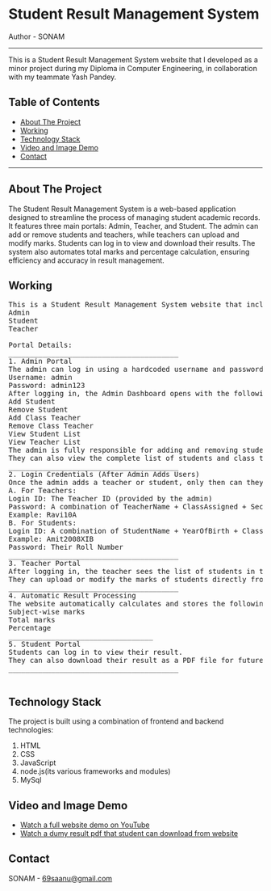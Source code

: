 # Student Result Management System
Author - SONAM
_ _ _

This is a Student Result Management System website that I developed as a minor project during my Diploma in Computer Engineering, in collaboration with my teammate Yash Pandey.

## Table of Contents

* [About The Project](#about-the-project)
* [Working](#working)
* [Technology Stack](#technology-stack)
* [Video and Image Demo](#video-and-image-demo)
* [Contact](#contact)

---

## About The Project

The Student Result Management System is a web-based application designed to streamline the process of managing student academic records. It features three main portals: Admin, Teacher, and Student. The admin can add or remove students and teachers, while teachers can upload and modify marks. Students can log in to view and download their results. The system also automates total marks and percentage calculation, ensuring efficiency and accuracy in result management.

## Working
<pre>This is a Student Result Management System website that includes three main user portals:
Admin
Student
Teacher

Portal Details:
________________________________________
1. Admin Portal
The admin can log in using a hardcoded username and password:
Username: admin
Password: admin123
After logging in, the Admin Dashboard opens with the following six options:
Add Student
Remove Student
Add Class Teacher
Remove Class Teacher
View Student List
View Teacher List
The admin is fully responsible for adding and removing students or teachers.
They can also view the complete list of students and class teachers across all classes.
________________________________________
2. Login Credentials (After Admin Adds Users)
Once the admin adds a teacher or student, only then can they log in.
A. For Teachers:
Login ID: The Teacher ID (provided by the admin)
Password: A combination of TeacherName + ClassAssigned + SectionAssigned
Example: Ravi10A
B. For Students:
Login ID: A combination of StudentName + YearOfBirth + Class + Section
Example: Amit2008XIB
Password: Their Roll Number
________________________________________
3. Teacher Portal
After logging in, the teacher sees the list of students in their assigned class and section.
They can upload or modify the marks of students directly from their dashboard.
________________________________________
4. Automatic Result Processing
The website automatically calculates and stores the following for each student:
Subject-wise marks
Total marks
Percentage
__________________________________
5. Student Portal
Students can log in to view their result.
They can also download their result as a PDF file for future reference.
________________________________________

</pre>

## Technology Stack

The project is built using a combination of frontend and backend technologies:

1) HTML
2) CSS
3) JavaScript
4) node.js(its various frameworks and modules)
5) MySql
   
## Video and Image Demo

* [Watch a full website demo on YouTube](https://youtu.be/g1qgru-yriA?feature=shared)
* [Watch a dumy result pdf that student can download from website](http://youtube.com/post/Ugkx23eAeELU3rgD0uybtkVXu17YngX2V-Wx?feature=shared)

## Contact

SONAM - [69saanu@gmail.com](mailto:69saanu@gmail.com)

